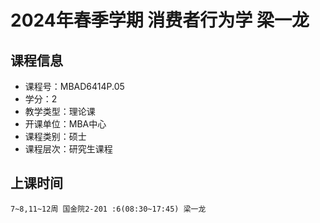 # 2024年春季学期 消费者行为学 梁一龙






## 课程信息

- 课程号：MBAD6414P.05
- 学分：2
- 教学类型：理论课
- 开课单位：MBA中心
- 课程类别：硕士
- 课程层次：研究生课程

## 上课时间

```
7~8,11~12周 国金院2-201 :6(08:30~17:45) 梁一龙
```

